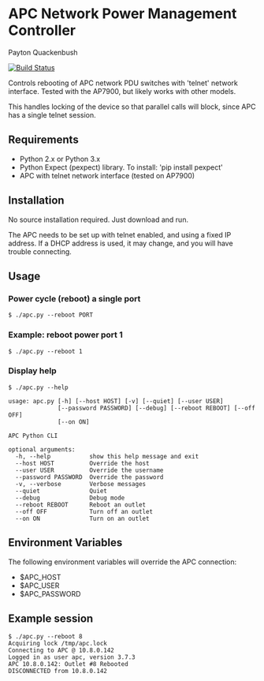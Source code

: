APC Network Power Management Controller
=======================================

Payton Quackenbush

[![Build Status](https://travis-ci.org/quackenbush/APC.svg?branch=master)](https://travis-ci.org/quackenbush/APC)

Controls rebooting of APC network PDU switches with 'telnet' network interface.
Tested with the AP7900, but likely works with other models.

This handles locking of the device so that parallel calls will block, since
APC has a single telnet session.

Requirements
------------

- Python 2.x or Python 3.x
- Python Expect (pexpect) library.  To install: 'pip install pexpect'
- APC with telnet network interface (tested on AP7900)

Installation
------------

No source installation required.  Just download and run.

The APC needs to be set up with telnet enabled, and using a fixed IP address.
If a DHCP address is used, it may change, and you will have trouble connecting.

Usage
-----

### Power cycle (reboot) a single port
```$ ./apc.py --reboot PORT```

### Example: reboot power port 1
```$ ./apc.py --reboot 1```

### Display help
```
$ ./apc.py --help

usage: apc.py [-h] [--host HOST] [-v] [--quiet] [--user USER]
              [--password PASSWORD] [--debug] [--reboot REBOOT] [--off OFF]
              [--on ON]

APC Python CLI

optional arguments:
  -h, --help           show this help message and exit
  --host HOST          Override the host
  --user USER          Override the username
  --password PASSWORD  Override the password
  -v, --verbose        Verbose messages
  --quiet              Quiet
  --debug              Debug mode
  --reboot REBOOT      Reboot an outlet
  --off OFF            Turn off an outlet
  --on ON              Turn on an outlet
```

Environment Variables
---------------------

The following environment variables will override the APC connection:
- $APC_HOST
- $APC_USER
- $APC_PASSWORD

Example session
---------------

```
$ ./apc.py --reboot 8
Acquiring lock /tmp/apc.lock
Connecting to APC @ 10.8.0.142
Logged in as user apc, version 3.7.3
APC 10.8.0.142: Outlet #8 Rebooted
DISCONNECTED from 10.8.0.142
```
